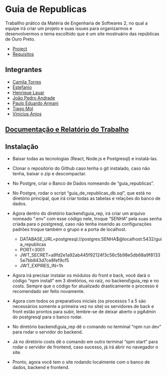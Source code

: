 # Guia de Republicas
Traballho prático da Matéria de Engenharia de Softwares 2, no qual a equipe irá criar um projeto e suas issues para organizarmos e desenvolvermos o tema escolhido que é um site mostruário das repúblicas de  Ouro Preto.
* [Project](https://github.com/users/Vianjus/projects/1)
* [Requisitos](https://github.com/Vianjus/guia-de-republicas/edit/main/docs/requisitos.md)
## Integrantes
* [Camila Torres](https://github.com/Camilatda)
* [Estefanio](https://github.com/estefanio-git)
* [Henrique Lauar](https://github.com/henriquelauar)
* [João Pedro Andrade](https://github.com/Jpcarvalhoxx)
* [Paulo Eduardo Armani](https://github.com/pauloearmani)
* [Tiago Mol](https://github.com/tiagoqwert)
* [Vinicius Anjos](https://github.com/Vianjus)

## [Documentação e Relatório do Trabalho](https://github.com/Vianjus/guia-de-republicas/edit/main/docs/Documentação_Guia_de_Repúblicas.pdf)
  
## Instalação

* Baixar todas as tecnologias (React, Node.js e Postgresql) e instalá-las.
* Clonar o repositório do Github caso tenha o git instalado, caso não tenha, baixar o zip e descompactar.
* No Postgre, criar o Banco de Dados nomeando de “guia_republicas”.
* No Postgre, rodar o script “guia_de_republicas_db.sql”, que está no diretório principal, que irá criar todas as tabelas e   relações do banco de dados.
* Agora dentro do diretório backend\guia_rep, irá criar um arquivo nomeado “.env” com esse código nele, troque “SENHA” pela suas senha criada para o postgresql, caso não tenha inserido as configurações padrões troque também o grupo e a porta de localhost.
  * DATABASE_URL=postgresql://postgres:SENHA$@localhost:5432/guia_republicas
  * PORT=3001
  * JWT_SECRET=a9fd2e1a92ab445f92124f3c56c5b98e5db68a9f81335e7bb843d7ce8fef9cf5
  * JWT_EXPIRES_IN=1h
* Agora irá precisar instalar os módulos do front e back, você dará o código “npm install” em 3 diretórios, no raiz, no backend\guia_rep e no costs. Sempre que o código for atualizado drasticamente o processo é recomendado ser feito novamente.
* Agora com todos os preparativos iniciais (os processos 1 a 5 são necessários somente a primeira vez no site) os servidores de back e front estão prontos para subir, lembre-se de deixar aberto o pgAdmin do postgresql para o banco rodar.
* No diretório backend\guia_rep dê o comando no terminal “npm run dev” para rodar o servidor do backend.
* Já no diretório costs dê o comando em outro terminal “spm start” para rodar o servidor de frontend, caso sucesso, já irá abrir no navegador o site.

* Pronto, agora você tem o site rodando localmente com o banco de dados, backend e frontend.

